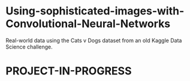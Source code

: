 # Using-sophisticated-images-with-Convolutional-Neural-Networks
Real-world data using the Cats v Dogs dataset from an old Kaggle Data Science challenge.


# PROJECT-IN-PROGRESS 
